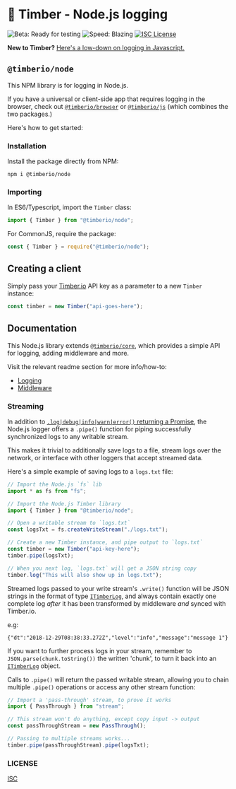 # 🌲 Timber - Node.js logging

![Beta: Ready for testing](https://img.shields.io/badge/early_release-beta-green.svg)
![Speed: Blazing](https://img.shields.io/badge/speed-blazing%20%F0%9F%94%A5-brightgreen.svg)
[![ISC License](https://img.shields.io/badge/license-ISC-ff69b4.svg)](LICENSE.md)

**New to Timber?** [Here's a low-down on logging in Javascript.](https://github.com/timberio/timber-js)

## `@timberio/node`

This NPM library is for logging in Node.js.

If you have a universal or client-side app that requires logging in the browser, check out [`@timberio/browser`](https://github.com/timberio/timber-js/tree/master/packages/browser) or [`@timberio/js`](https://github.com/timberio/timber-js/tree/master/packages/js) (which combines the two packages.)

Here's how to get started:

### Installation

Install the package directly from NPM:

```
npm i @timberio/node
```

### Importing

In ES6/Typescript, import the `Timber` class:

```typescript
import { Timber } from "@timberio/node";
```

For CommonJS, require the package:

```js
const { Timber } = require("@timberio/node");
```

## Creating a client

Simply pass your [Timber.io](https://timber.io) API key as a parameter to a new `Timber` instance:

```typescript
const timber = new Timber("api-goes-here");
```

## Documentation

This Node.js library extends [`@timberio/core`](https://github.com/timberio/timber-js/tree/master/packages/core), which provides a simple API for logging, adding middleware and more.

Visit the relevant readme section for more info/how-to:

- [Logging](https://github.com/timberio/timber-js/tree/master/packages/core#logging)
- [Middleware](https://github.com/timberio/timber-js/tree/master/packages/core#middleware)

### Streaming

In addition to [`.log|debug|info|warn|error()` returning a Promise](https://github.com/timberio/timber-js/tree/master/packages/core#logging), the Node.js logger offers a `.pipe()` function for piping successfully synchronized logs to any writable stream.

This makes it trivial to additionally save logs to a file, stream logs over the network, or interface with other loggers that accept streamed data.

Here's a simple example of saving logs to a `logs.txt` file:

```typescript
// Import the Node.js `fs` lib
import * as fs from "fs";

// Import the Node.js Timber library
import { Timber } from "@timberio/node";

// Open a writable stream to `logs.txt`
const logsTxt = fs.createWriteStream("./logs.txt");

// Create a new Timber instance, and pipe output to `logs.txt`
const timber = new Timber("api-key-here");
timber.pipe(logsTxt);

// When you next log, `logs.txt` will get a JSON string copy
timber.log("This will also show up in logs.txt");
```

Streamed logs passed to your write stream's `.write()` function will be JSON strings in the format of type [`ITimberLog`](https://github.com/timberio/timber-js/tree/master/packages/types#itimberlog), and always contain exactly one complete log _after_ it has been transformed by middleware _and_ synced with Timber.io.

e.g:

```text
{"dt":"2018-12-29T08:38:33.272Z","level":"info","message":"message 1"}
```

If you want to further process logs in your stream, remember to `JSON.parse(chunk.toString())` the written 'chunk', to turn it back into an [`ITimberLog`](https://github.com/timberio/timber-js/tree/master/packages/types#itimberlog) object.

Calls to `.pipe()` will return the passed writable stream, allowing you to chain multiple `.pipe()` operations or access any other stream function:

```typescript
// Import a 'pass-through' stream, to prove it works
import { PassThrough } from "stream";

// This stream won't do anything, except copy input -> output
const passThroughStream = new PassThrough();

// Passing to multiple streams works...
timber.pipe(passThroughStream).pipe(logsTxt);
```

### LICENSE

[ISC](LICENSE.md)

